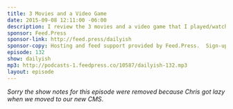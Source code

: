 ```yaml
---
title: 3 Movies and a Video Game
date: 2015-09-08 12:11:00 -06:00
description: I review the 3 movies and a video game that I played/watched this weekend - Harry Potter and the Half Blood Prince, Wild, The World’s End and Terraria. And I claim I have no time to get anything done?
sponsor: Feed.Press
sponsor-link: http://feed.press/dailyish
sponsor-copy: Hosting and feed support provided by Feed.Press.  Sign-up today and try FeedPress on a 14 day trial (no contracts or commitments). Use promo code "dailyish" during checkout to get 10% off your first year.
episode: 132
show: dailyish
mp3: http://podcasts-1.feedpress.co/10587/dailyish-132.mp3
layout: episode
---
```


<em>Sorry the show notes for this episode were removed because Chris got lazy when we moved to our new CMS</em>.
